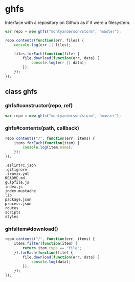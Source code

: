 # ghfs

Interface with a repository on Github as if it were a filesystem.

``` javascript
var repo = new ghfs("montyanderson/storm", "master");

repo.contents(function(err, files) {
	console.log(err || files);

	files.forEach(function(file) {
		file.download(function(err, data) {
			console.log(err || data);
		});
	});
});
```

## class ghfs

### ghfs#constructor(repo, ref)

``` javascript
var repo = new ghfs("montyanderson/storm", "master");
```

### ghfs#contents(path, callback)

``` javascript
repo.contents("/", function(err, items) {
	items.forEach(function(item) {
		console.log(item.name);
	});
});
```

```
.eslintrc.json
.gitignore
.travis.yml
README.md
gulpfile.js
index.js
index.mustache
lib
package.json
process.json
routes
scripts
styles
```

### ghfsItem#download()

``` javascript
repo.contents("/", function(err, items) {
	items.filter(function(item) {
		return item.type == "file";
	}).forEach(function(file) {
		file.download(function(err, data) {
			console.log(data);
		});
	});	
});
```

